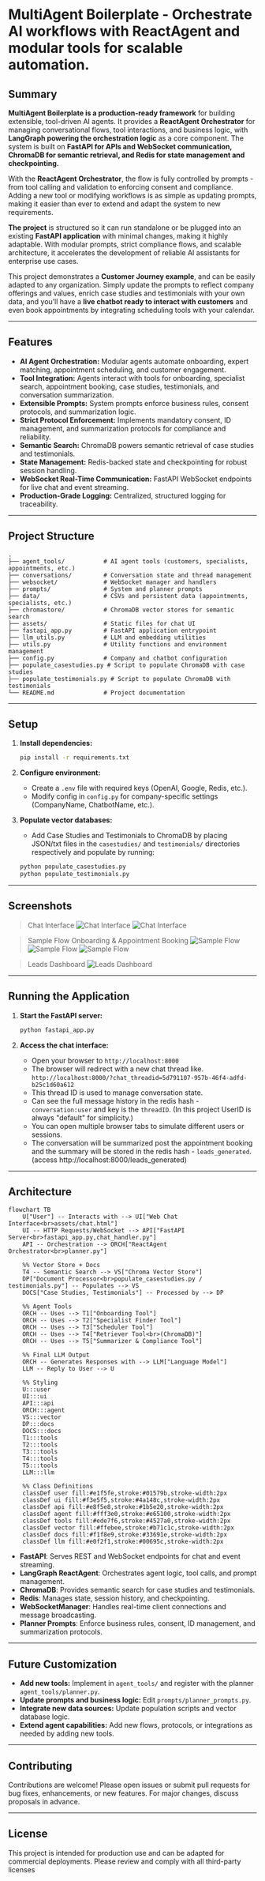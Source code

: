 # MultiAgent Boilerplate - Orchestrate AI workflows with ReactAgent and modular tools for scalable automation.

## Summary

**MultiAgent Boilerplate is a production-ready framework** for building extensible, tool-driven AI agents. It provides a **ReactAgent Orchestrator** for managing conversational flows, tool interactions, and business logic, with **LangGraph powering the orchestration logic** as a core component. The system is built on **FastAPI for APIs and WebSocket communication, ChromaDB for semantic retrieval, and Redis for state management and checkpointing.**

With the **ReactAgent Orchestrator**, the flow is fully controlled by prompts - from tool calling and validation to enforcing consent and compliance. Adding a new tool or modifying workflows is as simple as updating prompts, making it easier than ever to extend and adapt the system to new requirements.

**The project** is structured so it can run standalone or be plugged into an existing **FastAPI application** with minimal changes, making it highly adaptable. With modular prompts, strict compliance flows, and scalable architecture, it accelerates the development of reliable AI assistants for enterprise use cases.

This project demonstrates a **Customer Journey example**, and can be easily adapted to any organization. Simply update the prompts to reflect company offerings and values, enrich case studies and testimonials with your own data, and you’ll have a **live chatbot ready to interact with customers** and even book appointments by integrating scheduling tools with your calendar.

---

## Features

- **AI Agent Orchestration:** Modular agents automate onboarding, expert matching, appointment scheduling, and customer engagement.
- **Tool Integration:** Agents interact with tools for onboarding, specialist search, appointment booking, case studies, testimonials, and conversation summarization.
- **Extensible Prompts:** System prompts enforce business rules, consent protocols, and summarization logic.
- **Strict Protocol Enforcement:** Implements mandatory consent, ID management, and summarization protocols for compliance and reliability.
- **Semantic Search:** ChromaDB powers semantic retrieval of case studies and testimonials.
- **State Management:** Redis-backed state and checkpointing for robust session handling.
- **WebSocket Real-Time Communication:** FastAPI WebSocket endpoints for live chat and event streaming.
- **Production-Grade Logging:** Centralized, structured logging for traceability.

---

## Project Structure

```
.
├── agent_tools/           # AI agent tools (customers, specialists, appointments, etc.)
├── conversations/         # Conversation state and thread management
├── websocket/             # WebSocket manager and handlers
├── prompts/               # System and planner prompts
├── data/                  # CSVs and persistent data (appointments, specialists, etc.)
├── chromastore/           # ChromaDB vector stores for semantic search
├── assets/                # Static files for chat UI
├── fastapi_app.py         # FastAPI application entrypoint
├── llm_utils.py           # LLM and embedding utilities
├── utils.py               # Utility functions and environment management
├── config.py              # Company and chatbot configuration
├── populate_casestudies.py # Script to populate ChromaDB with case studies
├── populate_testimonials.py # Script to populate ChromaDB with testimonials
└── README.md              # Project documentation
```

---

## Setup

1. **Install dependencies:**
   ```bash
   pip install -r requirements.txt
   ```

2. **Configure environment:**
   - Create a `.env` file with required keys (OpenAI, Google, Redis, etc.).
   - Modify config in `config.py` for company-specific settings (CompanyName, ChatbotName, etc.).

3. **Populate vector databases:**
    - Add Case Studies and Testimonials to ChromaDB by placing JSON/txt files in the `casestudies/` and `testimonials/` directories respectively and populate by running:
   ```bash
   python populate_casestudies.py
   python populate_testimonials.py
   ```

---

## Screenshots

> Chat Interface
![Chat Interface](assets/screenshots/chat.png)
![Chat Interface](assets/screenshots/chat1.png)

> Sample Flow Onboarding & Appointment Booking
![Sample Flow](assets/screenshots/onboarding.png)
![Sample Flow](assets/screenshots/appointment.png)
![Sample Flow](assets/screenshots/appointment_confirmation.png)

> Leads Dashboard
![Leads Dashboard](assets/screenshots/leads_dashboard.png)  

---

## Running the Application

1. **Start the FastAPI server:**
   ```bash
   python fastapi_app.py
   ```

2. **Access the chat interface:**
   - Open your browser to `http://localhost:8000`
   - The browser will redirect with a new chat thread like. `http://localhost:8000/?chat_threadid=5d791107-957b-46f4-adfd-b25c1d60a612`
   - This thread ID is used to manage conversation state.
   - Can see the full message history in the redis hash - `conversation:user` and key is the `threadID`. (In this project UserID is always "default" for simplicity.)
   - You can open multiple browser tabs to simulate different users or sessions.
   - The conversation will be summarized post the appointment booking and the summary will be stored in the redis hash - `leads_generated`. (access http://localhost:8000/leads_generated)

---

## Architecture

```mermaid
flowchart TB
    U["User"] -- Interacts with --> UI["Web Chat Interface<br>assets/chat.html"]
    UI -- HTTP Requests/WebSocket --> API["FastAPI Server<br>fastapi_app.py,chat_handler.py"]
    API -- Orchestration --> ORCH["ReactAgent Orchestrator<br>planner.py"]

    %% Vector Store + Docs
    T4 -- Semantic Search --> VS["Chroma Vector Store"]
    DP["Document Processor<br>populate_casestudies.py / testimonials.py"] -- Populates --> VS
    DOCS["Case Studies, Testimonials"] -- Processed by --> DP

    %% Agent Tools
    ORCH -- Uses --> T1["Onboarding Tool"]
    ORCH -- Uses --> T2["Specialist Finder Tool"]
    ORCH -- Uses --> T3["Scheduler Tool"]
    ORCH -- Uses --> T4["Retriever Tool<br>(ChromaDB)"]
    ORCH -- Uses --> T5["Summarizer & Compliance Tool"]

    %% Final LLM Output
    ORCH -- Generates Responses with --> LLM["Language Model"]
    LLM -- Reply to User --> U

    %% Styling
    U:::user
    UI:::ui
    API:::api
    ORCH:::agent
    VS:::vector
    DP:::docs
    DOCS:::docs
    T1:::tools
    T2:::tools
    T3:::tools
    T4:::tools
    T5:::tools
    LLM:::llm

    %% Class Definitions
    classDef user fill:#e1f5fe,stroke:#01579b,stroke-width:2px
    classDef ui fill:#f3e5f5,stroke:#4a148c,stroke-width:2px
    classDef api fill:#e8f5e8,stroke:#1b5e20,stroke-width:2px
    classDef agent fill:#fff3e0,stroke:#e65100,stroke-width:2px
    classDef tools fill:#ede7f6,stroke:#4527a0,stroke-width:2px
    classDef vector fill:#ffebee,stroke:#b71c1c,stroke-width:2px
    classDef docs fill:#f1f8e9,stroke:#33691e,stroke-width:2px
    classDef llm fill:#e0f2f1,stroke:#00695c,stroke-width:2px
```

- **FastAPI**: Serves REST and WebSocket endpoints for chat and event streaming.
- **LangGraph ReactAgent**: Orchestrates agent logic, tool calls, and prompt management.
- **ChromaDB**: Provides semantic search for case studies and testimonials.
- **Redis**: Manages state, session history, and checkpointing.
- **WebSocketManager**: Handles real-time client connections and message broadcasting.
- **Planner Prompts**: Enforce business rules, consent, ID management, and summarization protocols.

---

## Future Customization

- **Add new tools:** Implement in `agent_tools/` and register with the planner `agent_tools/planner.py`.
- **Update prompts and business logic:** Edit `prompts/planner_prompts.py`.
- **Integrate new data sources:** Update population scripts and vector database logic.
- **Extend agent capabilities:** Add new flows, protocols, or integrations as needed by adding new tools.

---

## Contributing

Contributions are welcome! Please open issues or submit pull requests for bug fixes, enhancements, or new features. For major changes, discuss proposals in advance.

---

## License



This project is intended for production use and can be adapted for commercial deployments. Please review and comply with all third-party licenses
